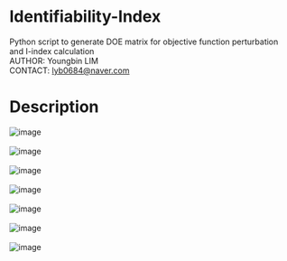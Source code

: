 # Identifiability-Index
Python script to generate DOE matrix for objective function perturbation and I-index calculation <br>
AUTHOR: Youngbin LIM <br>
CONTACT: lyb0684@naver.com

# Description
![image](https://github.com/user-attachments/assets/e1c3ac9a-7e1a-4332-b206-bbee4fd9a5f1) <br><br>
![image](https://github.com/user-attachments/assets/d8822ff8-64c1-4bfa-a4e0-be286db7cb58) <br><br>
![image](https://github.com/user-attachments/assets/0141c1af-ccc5-45d2-ad9b-df5e1f04b980) <br><br>
![image](https://github.com/user-attachments/assets/ae87e9a4-a591-4848-bd4f-4581a757648c) <br><br>
![image](https://github.com/user-attachments/assets/e476f968-b574-4c0d-97db-0fc0c98d12f1) <br><br>
![image](https://github.com/user-attachments/assets/50d08c93-0056-41cd-9753-613a749dd946) <br><br>
![image](https://github.com/user-attachments/assets/455e813d-9752-443d-9e50-9d02b0b792b7) <br><br>

